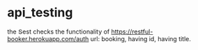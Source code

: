 # api_testing
the Տest checks the functionality of https://restful-booker.herokuapp.com/auth url: booking, having id, having title.
